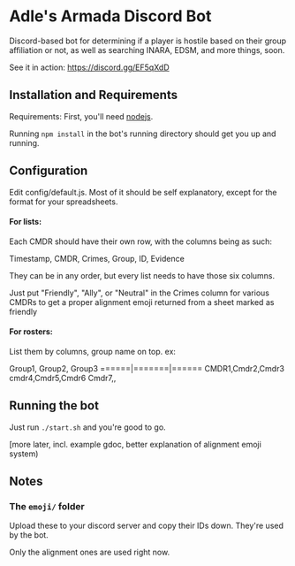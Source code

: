 # Adle's Armada Discord Bot
Discord-based bot for determining if a player is hostile based on their group affiliation or not, as well as searching INARA, EDSM, and more things, soon.

See it in action: https://discord.gg/EF5qXdD

## Installation and Requirements
Requirements:
First, you'll need [nodejs](<https://nodejs.org/en/>).


Running `npm install` in the bot's running directory should get you up and running.
 
## Configuration

Edit config/default.js. Most of it should be self explanatory, except for the format for your spreadsheets.

#### For lists:
Each CMDR should have their own row, with the columns being as such:

Timestamp, CMDR, Crimes, Group, ID, Evidence

They can be in any order, but every list needs to have those six columns.

Just put "Friendly", "Ally", or "Neutral" in the Crimes column for various CMDRs to get a proper alignment emoji returned from a sheet marked as friendly

#### For rosters:

List them by columns, group name on top. ex:

Group1, Group2, Group3
======|=======|======
CMDR1,Cmdr2,Cmdr3
cmdr4,Cmdr5,Cmdr6
Cmdr7,,

## Running the bot

Just run `./start.sh` and you're good to go.

[more later, incl. example gdoc, better explanation of alignment emoji system)


## Notes

### The `emoji/` folder

Upload these to your discord server and copy their IDs down. They're used by the bot.

Only the alignment ones are used right now.